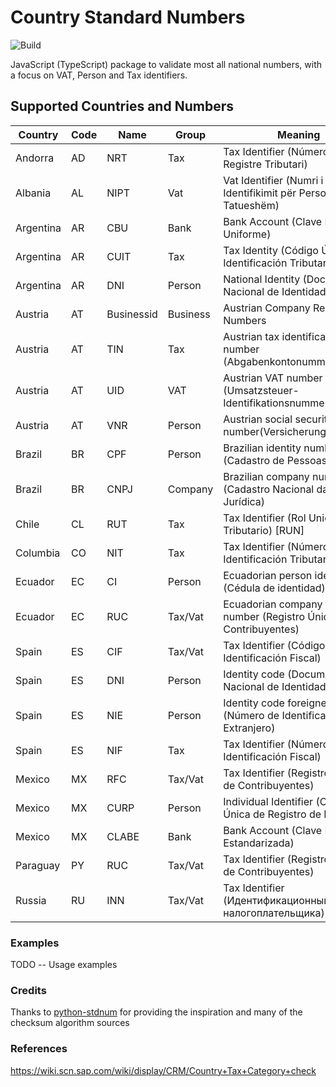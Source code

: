# Country Standard Numbers

![Build](https://github.com/koblas/stdnum-js/workflows/Node.js%20CI/badge.svg)

JavaScript (TypeScript) package to validate most all national numbers, with a focus on
VAT, Person and Tax identifiers.

## Supported Countries and Numbers

| Country   | Code | Name       | Group    | Meaning                                                          |
| --------- | ---- | ---------- | -------- | ---------------------------------------------------------------- |
| Andorra   | AD   | NRT        | Tax      | Tax Identifier (Número de Registre Tributari)                    |
| Albania   | AL   | NIPT       | Vat      | Vat Identifier (Numri i Identifikimit për Personin e Tatueshëm)  |
| Argentina | AR   | CBU        | Bank     | Bank Account (Clave Bancaria Uniforme)                           |
| Argentina | AR   | CUIT       | Tax      | Tax Identity (Código Único de Identificación Tributaria)         |
| Argentina | AR   | DNI        | Person   | National Identity (Documento Nacional de Identidad)              |
| Austria   | AT   | Businessid | Business | Austrian Company Register Numbers                                |
| Austria   | AT   | TIN        | Tax      | Austrian tax identification number (Abgabenkontonummer)          |
| Austria   | AT   | UID        | VAT      | Austrian VAT number (Umsatzsteuer-Identifikationsnummer)         |
| Austria   | AT   | VNR        | Person   | Austrian social security number(Versicherungsnummer)             |
| Brazil    | BR   | CPF        | Person   | Brazilian identity number (Cadastro de Pessoas Físicas)          |
| Brazil    | BR   | CNPJ       | Company  | Brazilian company number (Cadastro Nacional da Pessoa Jurídica)  |
| Chile     | CL   | RUT        | Tax      | Tax Identifier (Rol Unico Tributario) [RUN]                      |
| Columbia  | CO   | NIT        | Tax      | Tax Identifier (Número de Identificación Tributaria)             |
| Ecuador   | EC   | CI         | Person   | Ecuadorian person identifier (Cédula de identidad)               |
| Ecuador   | EC   | RUC        | Tax/Vat  | Ecuadorian company tax number (Registro Único de Contribuyentes) |
| Spain     | ES   | CIF        | Tax/Vat  | Tax Identifier (Código de Identificación Fiscal)                 |
| Spain     | ES   | DNI        | Person   | Identity code (Documento Nacional de Identidad)                  |
| Spain     | ES   | NIE        | Person   | Identity code foreigner (Número de Identificación de Extranjero) |
| Spain     | ES   | NIF        | Tax      | Tax Identifier (Número de Identificación Fiscal)                 |
| Mexico    | MX   | RFC        | Tax/Vat  | Tax Identifier (Registro Federal de Contribuyentes)              |
| Mexico    | MX   | CURP       | Person   | Individual Identifier (Clave Única de Registro de Población)     |
| Mexico    | MX   | CLABE      | Bank     | Bank Account (Clave Bancaria Estandarizada)                      |
| Paraguay  | PY   | RUC        | Tax/Vat  | Tax Identifier (Registro Único de Contribuyentes)                |
| Russia    | RU   | INN        | Tax/Vat  | Tax Identifier (Идентификационный номер налогоплательщика)       |

### Examples

TODO -- Usage examples

### Credits

Thanks to [python-stdnum](https://arthurdejong.org/python-stdnum/) for providing the inspiration and
many of the checksum algorithm sources

### References

https://wiki.scn.sap.com/wiki/display/CRM/Country+Tax+Category+check
